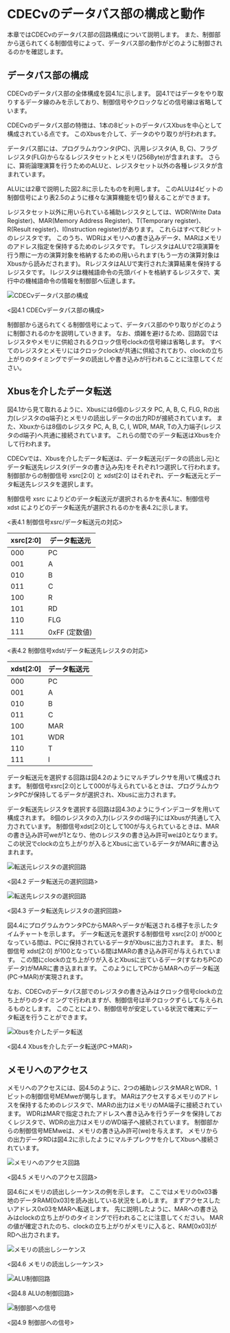 # CDECvのデータパス部の構成と動作

本章ではCDECvのデータパス部の回路構成について説明します。
また、制御部から送られてくる制御信号によって、データバス部の動作がどのように制御されるのかを確認します。

## データパス部の構成

CDECvのデータパス部の全体構成を図4.1に示します。
図4.1ではデータをやり取りするデータ線のみを示しており、制御信号やクロックなどの信号線は省略しています。

CDECvのデータパス部の特徴は、1本の8ビットのデータバスXbusを中心として構成されている点です。
このXbusを介して、データのやり取りが行われます。

データパス部には、プログラムカウンタ(PC)、汎用レジスタ(A, B, C)、フラグレジスタ(FLG)からなるレジスタセットとメモリ(256Byte)が含まれます。
さらに、算術論理演算を行うためのALUと、レジスタセット以外の各種レジスタが含まれています。

ALUには2章で説明した図2.8に示したものを利用します。
このALUは4ビットの制御信号により表2.5のように様々な演算機能を切り替えることができます。

レジスタセット以外に用いられている補助レジスタとしては、WDR(Write Data Register)、MAR(Memory Address Register)、T(Temporary register)、R(Result register)、I(Instruction register)があります。
これらはすべて8ビットのレジスタです。
このうち、WDRはメモリへの書き込みデータ、MARはメモリのアドレス指定を保持するためのレジスタです。
TレジスタはALUで2項演算を行う際に一方の演算対象を格納するための用いられます(もう一方の演算対象はXbusから読みだされます)。
RレジスタはALUで実行された演算結果を保持するレジスタです。
Iレジスタは機械語命令の先頭バイトを格納するレジスタで、実行中の機械語命令の情報を制御部へ伝達します。

![CDECvデータパス部の構成](./assets/datapath_sketch.png "CDECvデータパス部の構成")

<図4.1 CDECvデータパス部の構成>


制御部から送られてくる制御信号によって、データバス部のやり取りがどのように制御されるのかを説明していきます。
なお、煩雑を避けるため、回路図ではレジスタやメモリに供給されるクロック信号clockの信号線は省略します。
すべてのレジスタとメモリにはクロックclockが共通に供給されており、clockの立ち上がりのタイミングでデータの読出しや書き込みが行われることに注意してください。

## Xbusを介したデータ転送

図4.1から見て取れるように、Xbusには6個のレジスタ PC, A, B, C, FLG, Rの出力(レジスタのq端子)とメモリの読出しデータの出力RDが接続されています。
また、Xbuxからは8個のレジスタ PC, A, B, C, I, WDR, MAR, Tの入力端子(レジスタのd端子)へ共通に接続されています。
これらの間でのデータ転送はXbusを介して行われます。

CDECvでは、Xbusを介したデータ転送は、データ転送元(データの読出し元)とデータ転送先レジスタ(データの書き込み先)をそれぞれ1つ選択して行われます。
制御部からの制御信号 xsrc[2:0] と xdst[2:0] はそれぞれ、データ転送元とデータ転送先レジスタを選択します。

制御信号 xsrc によりどのデータ転送元が選択されるかを表4.1に、制御信号 xdst によりどのデータ転送先が選択されるのかを表4.2に示します。


<表4.1 制御信号xsrc/データ転送元の対応>

| xsrc[2:0] | データ転送元 |
|-----------|-------|
| 000       | PC    |
| 001       | A     |
| 010       | B     |
| 011       | C     |
| 100       | R     |
| 101       | RD    |
| 110       | FLG   |
| 111       | 0xFF (定数値) |


<表4.2 制御信号xdst/データ転送先レジスタの対応>

| xdst[2:0] | データ転送元 |
|-----------|-------|
| 000       | PC    |
| 001       | A     |
| 010       | B     |
| 011       | C     |
| 100       | MAR   |
| 101       | WDR   |
| 110       | T     |
| 111       | I     |


データ転送元を選択する回路は図4.2のようにマルチプレクサを用いて構成されます。
制御信号xsrc[2:0]として000が与えられているときは、プログラムカウンタPCが保持してるデータが選択され、Xbusに出力されます。

データ転送先レジスタを選択する回路は図4.3のようにラインデコーダを用いて構成されます。
8個のレジスタの入力(レジスタのd端子)にはXbusが共通して入力されています。
制御信号xdst[2:0]として100が与えられているときは、MARの書き込み許可weが1となり、他のレジスタの書き込み許可weは0となります。
この状況でclockの立ち上がりが入るとXbusに出ているデータがMARに書き込まれます。

![転送元レジスタの選択回路](./assets/xsrc.png "データ転送元の選択回路")

<図4.2 データ転送元の選択回路>


![転送先レジスタの選択回路](./assets/xdst.png "データ転送先レジスタの選択回路")

<図4.3 データ転送先レジスタの選択回路>


図4.4にプログラムカウンタPCからMARへデータが転送される様子を示したタイムチャートを示します。
データ転送元を選択する制御信号 xsrc[2:0] が000となっている間は、PCに保持されているデータがXbusに出力されます。
また、制御信号 xdst[2:0] が100となっている間はMARの書き込み許可が与えられています。
この間にclockの立ち上がりが入るとXbusに出ているデータ(すなわちPCのデータ)がMARに書き込まれます。
このようにしてPCからMARへのデータ転送(PC->MAR)が実現されます。

なお、CDECvのデータパス部でのレジスタの書き込みはクロック信号clockの立ち上がりのタイミングで行われますが、制御信号は半クロックずらして与えられるものとします。
このことにより、制御信号が安定している状況で確実にデータ転送を行うことができます。


![Xbusを介したデータ転送](./assets/PC_to_MAR.png "Xbusを介したデータ転送")

<図4.4 Xbusを介したデータ転送(PC->MAR)>


## メモリへのアクセス

メモリへのアクセスには、図4.5のように、2つの補助レジスタMARとWDR、1ビットの制御信号MEMweが関与します。
MARはアクセスするメモリのアドレスを保持するためのレジスタで、MARの出力はメモリのMA端子に接続されています。
WDRはMARで指定されたアドレスへ書き込みを行うデータを保持しておくレジスタで、WDRの出力はメモリのWD端子へ接続されています。
制御部からの制御信号MEMweは、メモリの書き込み許可(we)を与えます。
メモリからの出力データRDは図4.2に示したようにマルチプレクサを介してXbusへ接続されています。


![メモリへのアクセス回路](./assets/MEMwe.png "メモリアクセス回路")

<図4.5 メモリへのアクセス回路>


図4.6にメモリの読出しシーケンスの例を示します。
ここではメモリの0x03番地のデータRAM[0x03]を読み出している状況をしめします。
まずアクセスしたいアドレス0x03をMARへ転送します。
先に説明したように、MARへの書き込みはclockの立ち上がりのタイミングで行われることに注意してください。
MARの値が確定されたのち、clockの立ち上がりがメモリに入ると、RAM[0x03]がRDへ出力されます。


![メモリの読出しシーケンス](./assets/timechart_memory_read.png "メモリの読出しシーケンス")

<図4.6 メモリの読出しシーケンス>




![ALU制御回路](./assets/aluop.png "ALU制御回路")

<図4.8 ALUの制御回路>


![制御部への信号](./assets/I_SZCy.png "制御部への信号")

<図4.9 制御部への信号>
